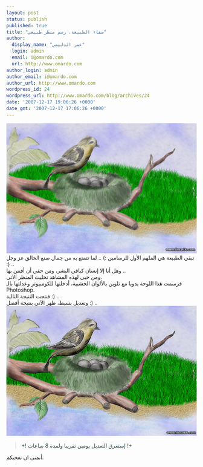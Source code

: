 ```yaml
---
layout: post
status: publish
published: true
title: "صفاء الطبيعة، رسم منظر طبيعي"
author:
  display_name: "عمر الدليمي"
  login: admin
  email: i@omardo.com
  url: http://www.omardo.com
author_login: admin
author_email: i@omardo.com
author_url: http://www.omardo.com
wordpress_id: 24
wordpress_url: http://www.omardo.com/blog/archives/24
date: '2007-12-17 19:06:26 +0000'
date_gmt: '2007-12-17 17:06:26 +0000'
---
```

<p><img alt="omer_draw_asfor_wof.jpg" title="omer_draw_asfor_wof.jpg" src="/blog/wp-content/gallery/draw/omer_draw_asfor_wof.jpg" /> تبقى الطبيعة هي الملهم الأول للرسامين :) .. لما تتمتع به من جمال صنع الخالق عز وجل :) ..<br />
وهل أنا إلا إنسان كباقي البشر، ومن حقي أن أفتتن بها ..<br />
ومن حبي لهذه المشاهد تخليت المنظر الآتي.<br />
فرسمت هذا اللوحة يدويا مع تلوين بالألوان الخشبية، أدخلتها للكومبيوتر وعدلتها بالـ Photoshop.<br />
فنتجت النتيجة التالية :) ..<!--more--><br />
وتعديل بسيط، ظهر الآتي بنتيجة أفضل :) ..<br />
<img alt="omer_draw_asfor_wf.jpg" title="omer_draw_asfor_wf.jpg" src="/blog/wp-content/gallery/draw/omer_draw_asfor_wf.jpg" /></p>
<blockquote><p><font color="DarkSlateGray">+! إستغرق التعديل يومين تقريبا ولمدة 8 ساعات !+<br />
</font></p></blockquote>
<p>أتمنى ان تعجبكم.</p>
